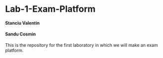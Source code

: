 # Lab-1-Exam-Platform

#### Stanciu Valentin

#### Sandu Cosmin

This is the repository for the first laboratory in which we will make an exam platform.
